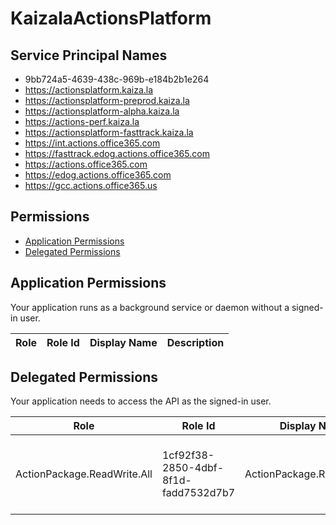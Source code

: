 # KaizalaActionsPlatform
## Service Principal Names
- 9bb724a5-4639-438c-969b-e184b2b1e264
- https://actionsplatform.kaiza.la
- https://actionsplatform-preprod.kaiza.la
- https://actionsplatform-alpha.kaiza.la
- https://actions-perf.kaiza.la
- https://actionsplatform-fasttrack.kaiza.la
- https://int.actions.office365.com
- https://fasttrack.edog.actions.office365.com
- https://actions.office365.com
- https://edog.actions.office365.com
- https://gcc.actions.office365.us

 ## Permissions
- [Application Permissions](#application-permissions)
- [Delegated Permissions](#delegated-permissions)

## Application Permissions
Your application runs as a background service or daemon without a signed-in user.

| Role | Role Id | Display Name | Description |
|---|---|---|---|

## Delegated Permissions
Your application needs to access the API as the signed-in user. 

| Role | Role Id | Display Name | Description |
|---|---|---|---|
| ActionPackage.ReadWrite.All | 1cf92f38-2850-4dbf-8f1d-fadd7532d7b7 | ActionPackage.ReadWrite.All | This permission is required to create Action Packages |

